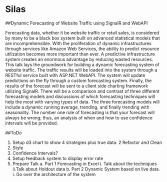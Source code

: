 Silas
=====

##Dynamic Forecasting of Website Traffic using SignalR and WebAPI

Forecasting data, whether it be website traffic or retail sales, is considered by many to be a black box system built on advanced statistical models that are incomprehensible.  With the proliferation of dynamic infrastructures through services like Amazon Web Services, the ability to predict resource utilization becomes more important than ever.  A predictive infrastructure system creates an enormous advantage by reducing wasted resources.  This talk lays the groundwork for building a dynamic forecasting system of website traffic.  The traffic results will be loaded into the system through a RESTful service built with ASP.NET WebAPI.  The system will update predictions on the fly through a custom forecasting system.  Finally, the results of the forecast will be sent to a client side charting framework utilizing SignalR.  There will be a comparison and contrast of three different forecasting models and discussions of which forecasting techniques will help the most with varying types of data.  The three forecasting models will include a dynamic running average, trending, and finally trending with seasonality.  The number one rule of forecasting is that your forecast will always be wrong; thus, an analysis of when and how to use confidence intervals will be provided.

##ToDo
1. Setup d3 chart to show 4 strategies plus true data.
2 Refactor and Clean
3. Style
4. Confidence Intervals?
5. Setup feedback system to display error rate
6. Prepare Talk
	a. Part 1 Forecasting in Excel
		i. Talk about the techniques
		ii.Talk about Holdout data
	b. Part 2 Dynamic System based on live data.
		i. Go over the architecture of the system
